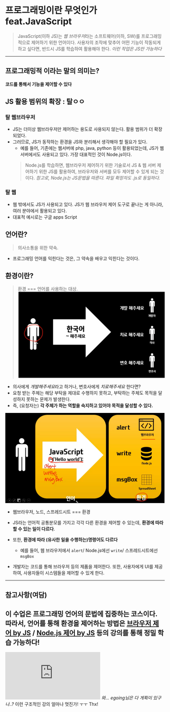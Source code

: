 # 프로그래밍이란 무엇인가 feat.JavaScript

> JavaScript(이하 JS)는 *웹 브라우저*라는 소프트웨어(이하, SW)를 프로그래밍적으로 제어하기 위한 언어이다.
> 사용자의 조작에 맞추어 어떤 기능이 작동되게 하고 싶다면, 반드시 JS를 학습하여 활용해야 한다. *이런 작업은 JS만 가능하다*
----

## 프로그래밍적 이라는 말의 의미는?
**코드를 통해서 기능을 제어할 수 있다**


## JS 활용 범위의 확장 : 탈ㅇㅇ
### 탈 웹브라우저
* JS는 더이상 웹브라우저만 제어하는 용도로 사용되지 않는다. 활용 범위가 더 확장되었다.
* 그러므로, JS가 동작하는 환경을 JS와 분리해서 생각해야 할 필요가 있다.
    - 예를 들어, 기존에는 웹서버에 php, java, python 등이 활용되었는데, JS가 웹 서버에서도 사용되고 있다. 가장 대표적인 것이 Node.js이다.
    > Node.js를 학습하면, 웹브라우저 제어하기 위한 기술로서 JS & 웹 서버 제어하기 위한 JS를 활용하여, 브라우저와 서버를 모두 제어할 수 있게 되는 것이다. *참고로, Node.js는 JS문법을 따른다. 파일 확장자도 .js로 동일하다.*

### 탈 웹
* 웹 밖에서도 JS가 사용되고 있다.
    JS가 웹 브라우저 제어 도구로 끝나는 게 아니라, 여러 분야에서 활용되고 있다.
* 대표적 예시로는 구글 apps Script


## 언어란?
> 의사소통을 위한 약속.
* 프로그래밍 언어를 익힌다는 것은, 그 약속을 배우고 익힌다는 것이다.


## 환경이란?
> 환경 === 언어를 사용하는 대상.
![한국어 예시](https://github.com/ShinAhYoung21/TIL/blob/main/img/jsBasic_1_%EC%96%B8%EC%96%B4ex.PNG?raw=true)
* 의사에게 *개발해주세요*라고 하거나, 변호사에게 *치료해주세요* 한다면?
* 요청 받는 주체는 해당 부탁을 제대로 수행하지 못하고, 부탁하는 주체도 목적을 달성하지 못하는 문제가 발생한다.
* 즉, (요청자는) **각 주체가 하는 역할을 숙지하고 있어야 목적을 달성할 수 있다.**

![프로그래밍 모델](https://github.com/ShinAhYoung21/TIL/blob/main/img/jsBasic_2_%EC%96%B8%EC%96%B4and%ED%99%98%EA%B2%BD.PNG?raw=true)
* 웹브라우저, 노드, 스프레드시트 === 환경
* JS라는 언어적 공통분모를 가지고 각각 다른 환경을 제어할 수 있는데, **환경에 따라 할 수 있는 일이 다르다**. 
* 또한, **환경에 따라 (유사한 일을 수행하는)명령어도 다르다**
    - 예를 들어, 웹 브라우저에서 `alert`/ Node.js에선 `write`/ 스프레드시트에선 `msgBox`

* 개발자는 코드를 통해 브라우저 등의 제품을 제어한다. 또한, 사용자에게 UI를 제공하여, 사용자들이 시스템들을 제어할 수 있게 한다.
----

## 참고사항(여담)
이 수업은 **프로그래밍 언어**의 문법에 집중하는 코스이다.
따라서, 언어를 통해 환경을 제어하는 방법은 [브라우저 제어 by JS](https://opentutorials.org/course/1375) / [Node.js 제어 by JS](https://opentutorials.org/course/3332) 등의 강의를 통해 정밀 학습 가능하다!
----

![다 계획이 있구나?](http://jjal.today/bbs/view_image.php?bo_table=gallery&fn=2950630335_SnlH7EJQ_e5f8a07da8bb403e332a45f84966220f8e91aa37.jpg)
*와... egoing님은 다 게획이 있구나..?*
이런 구조적인 강의 얼마나 멋진가! ㅜㅜ Thx!
